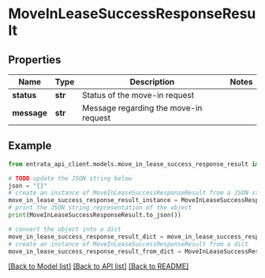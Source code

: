 # MoveInLeaseSuccessResponseResult


## Properties

Name | Type | Description | Notes
------------ | ------------- | ------------- | -------------
**status** | **str** | Status of the move-in request | 
**message** | **str** | Message regarding the move-in request | 

## Example

```python
from entrata_api_client.models.move_in_lease_success_response_result import MoveInLeaseSuccessResponseResult

# TODO update the JSON string below
json = "{}"
# create an instance of MoveInLeaseSuccessResponseResult from a JSON string
move_in_lease_success_response_result_instance = MoveInLeaseSuccessResponseResult.from_json(json)
# print the JSON string representation of the object
print(MoveInLeaseSuccessResponseResult.to_json())

# convert the object into a dict
move_in_lease_success_response_result_dict = move_in_lease_success_response_result_instance.to_dict()
# create an instance of MoveInLeaseSuccessResponseResult from a dict
move_in_lease_success_response_result_from_dict = MoveInLeaseSuccessResponseResult.from_dict(move_in_lease_success_response_result_dict)
```
[[Back to Model list]](../README.md#documentation-for-models) [[Back to API list]](../README.md#documentation-for-api-endpoints) [[Back to README]](../README.md)


